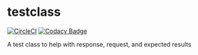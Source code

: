 # testclass
[![CircleCI](https://circleci.com/gh/erikdeirdre/testclass.svg?style=svg)](https://circleci.com/gh/erikdeirdre/testclass)
[![Codacy Badge](https://api.codacy.com/project/badge/Grade/7722d7a876f242a6bb762689f159e75d)](https://www.codacy.com/manual/erikdeirdre/testclass?utm_source=github.com&amp;utm_medium=referral&amp;utm_content=erikdeirdre/testclass&amp;utm_campaign=Badge_Grade)

A test class to help with response, request, and expected results
